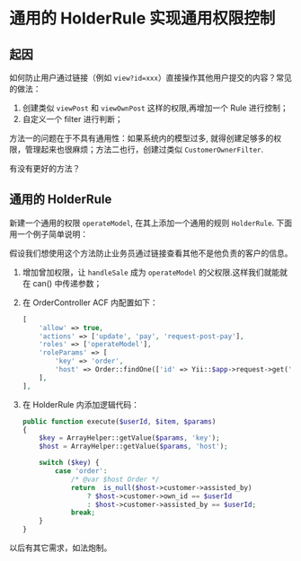 # 通用的 HolderRule 实现通用权限控制

起因
---------------------------------------------------------------------------
如何防止用户通过链接（例如 `view?id=xxx`）直接操作其他用户提交的内容？常见的做法：

1. 创建类似 `viewPost` 和 `viewOwnPost` 这样的权限,再增加一个 Rule 进行控制；
2. 自定义一个 filter 进行判断；

方法一的问题在于不具有通用性：如果系统内的模型过多, 就得创建足够多的权限，管理起来也很麻烦；方法二也行，创建过类似 `CustomerOwnerFilter`.

有没有更好的方法？

通用的 HolderRule
---------------------------------------------------------------------------

新建一个通用的权限 `operateModel`, 在其上添加一个通用的规则 `HolderRule`. 下面用一个例子简单说明：

假设我们想使用这个方法防止业务员通过链接查看其他不是他负责的客户的信息。

1. 增加曾加权限，让 `handleSale` 成为 `operateModel` 的父权限.这样我们就能就在 can() 中传递参数；

2. 在 OrderController ACF 内配置如下：

    ```php
    [
        'allow' => true,
        'actions' => ['update', 'pay', 'request-post-pay'],
        'roles' => ['operateModel'],
        'roleParams' => [
            'key' => 'order',
            'host' => Order::findOne(['id' => Yii::$app->request->get('id')]),
        ],
    ],
    ```
3. 在 HolderRule 内添加逻辑代码：
    
    ```php
    public function execute($userId, $item, $params)
    {
        $key = ArrayHelper::getValue($params, 'key');
        $host = ArrayHelper::getValue($params, 'host');

        switch ($key) {
            case 'order':
                /* @var $host Order */
                return  is_null($host->customer->assisted_by)
                    ? $host->customer->own_id == $userId
                    : $host->customer->assisted_by == $userId;
                break;
        }
    }
    ```

以后有其它需求，如法炮制。

